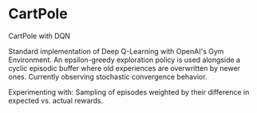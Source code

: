# CartPole
CartPole with DQN

Standard implementation of Deep Q-Learning with OpenAI's Gym Environment.
An epsilon-greedy exploration policy is used alongside a cyclic episodic buffer 
where old experiences are overwritten by newer ones. Currently observing stochastic
convergence behavior.

Experimenting with: 
Sampling of episodes weighted by their difference in expected vs. actual rewards.
